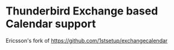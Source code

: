 Thunderbird Exchange based Calendar support
============================================

Ericsson's fork of https://github.com/1stsetup/exchangecalendar 
